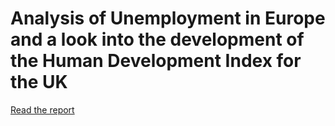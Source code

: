# Analysis of Unemployment in Europe and a look into the development of the Human Development Index for the UK
[Read the report](analysis.pdf)
